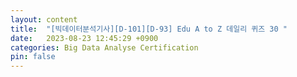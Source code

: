 ```yaml
---
layout: content
title:  "[빅데이터분석기사][D-101][D-93] Edu A to Z 데일리 퀴즈 30 "
date:   2023-08-23 12:45:29 +0900
categories: Big Data Analyse Certification
pin: false
---
```



